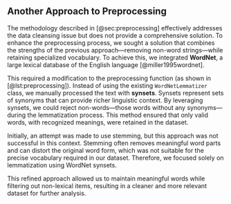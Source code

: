 ## Another Approach to Preprocessing

The methodology described in [@sec:preprocessing] effectively addresses the data cleansing issue but does not provide a comprehensive solution. To enhance the preprocessing process, we sought a solution that combines the strengths of the previous approach—removing non-word strings—while retaining specialized vocabulary. To achieve this, we integrated **WordNet**, a large lexical database of the English language [@miller1995wordnet].

This required a modification to the preprocessing function (as shown in [@lst:preprocessing]). Instead of using the existing `WordNetLemmatizer` class, we manually processed the text with **synsets**. Synsets represent sets of synonyms that can provide richer linguistic context. By leveraging synsets, we could reject non-words—those words without any synonyms—during the lemmatization process. This method ensured that only valid words, with recognized meanings, were retained in the dataset.

Initially, an attempt was made to use stemming, but this approach was not successful in this context. Stemming often removes meaningful word parts and can distort the original word form, which was not suitable for the precise vocabulary required in our dataset. Therefore, we focused solely on lemmatization using WordNet synsets.

This refined approach allowed us to maintain meaningful words while filtering out non-lexical items, resulting in a cleaner and more relevant dataset for further analysis.

